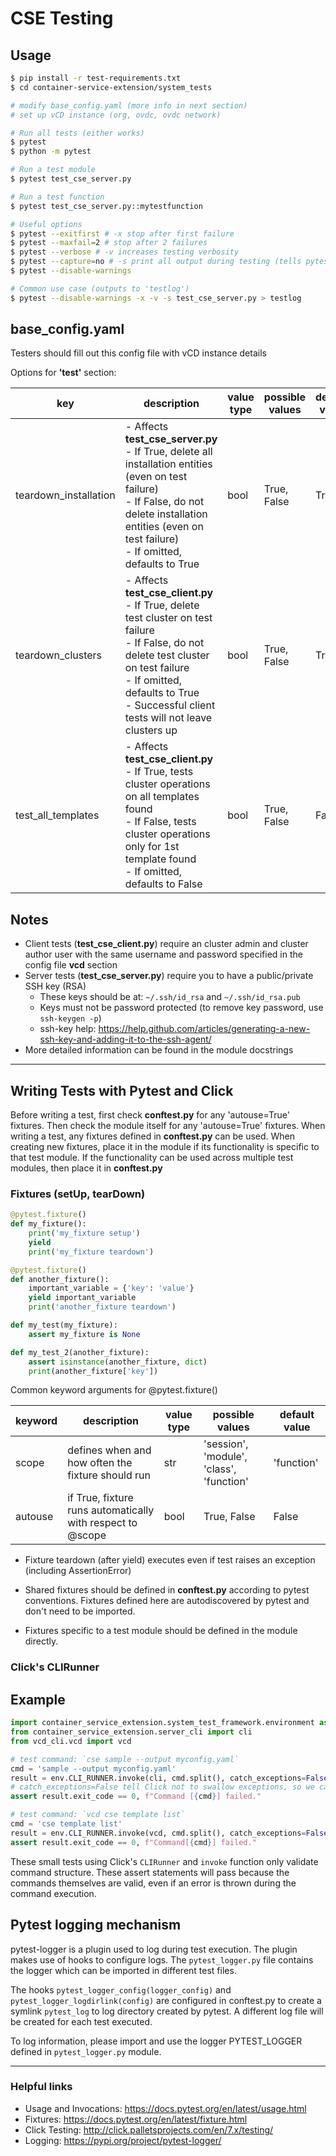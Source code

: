 # CSE Testing

## Usage

```bash
$ pip install -r test-requirements.txt
$ cd container-service-extension/system_tests

# modify base_config.yaml (more info in next section)
# set up vCD instance (org, ovdc, ovdc network)

# Run all tests (either works)
$ pytest
$ python -m pytest

# Run a test module
$ pytest test_cse_server.py

# Run a test function
$ pytest test_cse_server.py::mytestfunction

# Useful options
$ pytest --exitfirst # -x stop after first failure
$ pytest --maxfail=2 # stop after 2 failures
$ pytest --verbose # -v increases testing verbosity
$ pytest --capture=no # -s print all output during testing (tells pytest not to capture output)
$ pytest --disable-warnings

# Common use case (outputs to 'testlog')
$ pytest --disable-warnings -x -v -s test_cse_server.py > testlog
```

## base_config.yaml

Testers should fill out this config file with vCD instance details

Options for **'test'** section:

| key                  | description                                                                                                                                                                                                                                         | value type | possible values | default value |
|-----------------------|-----------------------------------------------------------------------------------------------------------------------------------------------------------------------------------------------------------------------------------------------------|------------|-----------------|---------------|
| teardown_installation | - Affects **test_cse_server.py** <br> - If True, delete all installation entities (even on test failure) <br> - If False, do not delete installation entities (even on test failure) <br> - If omitted, defaults to True                            | bool       | True, False     | True          |
| teardown_clusters     | - Affects **test_cse_client.py** <br> - If True, delete test cluster on test failure <br> - If False, do not delete test cluster on test failure <br> - If omitted, defaults to True <br> - Successful client tests will not leave clusters up <br> | bool       | True, False     | True          |
| test_all_templates    | - Affects **test_cse_client.py** <br> - If True, tests cluster operations on all templates found <br> - If False, tests cluster operations only for 1st template found <br> - If omitted, defaults to False                                         | bool       | True, False     | False         |

## Notes

- Client tests (**test_cse_client.py**) require an cluster admin and cluster author user with the same username and password specified in the config file **vcd** section
- Server tests (**test_cse_server.py**) require you to have a public/private SSH key (RSA)
  - These keys should be at: `~/.ssh/id_rsa` and `~/.ssh/id_rsa.pub`
  - Keys must not be password protected (to remove key password, use `ssh-keygen -p`)
  - ssh-key help: <https://help.github.com/articles/generating-a-new-ssh-key-and-adding-it-to-the-ssh-agent/>
- More detailed information can be found in the module docstrings

---

## Writing Tests with Pytest and Click

Before writing a test, first check **conftest.py** for any 'autouse=True' fixtures. Then check
the module itself for any 'autouse=True' fixtures. When writing a test, any fixtures
defined in **conftest.py** can be used. When creating new fixtures, place it in the module
if its functionality is specific to that test module. If the functionality can be used
across multiple test modules, then place it in **conftest.py**

### Fixtures (setUp, tearDown)

```python
@pytest.fixture()
def my_fixture():
    print('my_fixture setup')
    yield
    print('my_fixture teardown')

@pytest.fixture()
def another_fixture():
    important_variable = {'key': 'value'}
    yield important_variable
    print('another_fixture teardown')

def my_test(my_fixture):
    assert my_fixture is None

def my_test_2(another_fixture):
    assert isinstance(another_fixture, dict)
    print(another_fixture['key'])
```

Common keyword arguments for @pytest.fixture()

| keyword | description                                                | value type | possible values                          | default value |
|---------|------------------------------------------------------------|------------|------------------------------------------|---------------|
| scope   | defines when and how often the fixture should run          | str        | 'session', 'module', 'class', 'function' | 'function'    |
| autouse | if True, fixture runs automatically with respect to @scope | bool       | True, False                              | False         |

- Fixture teardown (after yield) executes even if test raises an exception (including AssertionError)

- Shared fixtures should be defined in **conftest.py** according to pytest conventions. Fixtures defined here are autodiscovered by pytest and don't need to be imported.

- Fixtures specific to a test module should be defined in the module directly.

### Click's CLIRunner

## Example

```python
import container_service_extension.system_test_framework.environment as env
from container_service_extension.server_cli import cli
from vcd_cli.vcd import vcd

# test command: `cse sample --output myconfig.yaml`
cmd = 'sample --output myconfig.yaml'
result = env.CLI_RUNNER.invoke(cli, cmd.split(), catch_exceptions=False)
# catch_exceptions=False tell Click not to swallow exceptions, so we can inspect if something went wrong
assert result.exit_code == 0, f"Command [{cmd}] failed."

# test command: `vcd cse template list`
cmd = 'cse template list'
result = env.CLI_RUNNER.invoke(vcd, cmd.split(), catch_exceptions=False)
assert result.exit_code == 0, f"Command[{cmd}] failed."
```

These small tests using Click's `CLIRunner` and `invoke` function only validate command structure.
These assert statements will pass because the commands themselves are valid, even if an error is thrown during the command execution.

## Pytest logging mechanism

pytest-logger is a plugin used to log during test execution. The plugin makes use of hooks to configure logs.
The `pytest_logger.py` file contains the logger which can be imported in different test files.

The hooks `pytest_logger_config(logger_config)` and `pytest_logger_logdirlink(config)` are configured in conftest.py to create
a symlink `pytest_log` to log directory created by pytest. A different log file will be created for each test executed.

To log information, please import and use the logger PYTEST_LOGGER defined in `pytest_logger.py` module.

---

### Helpful links

- Usage and Invocations: <https://docs.pytest.org/en/latest/usage.html>
- Fixtures: <https://docs.pytest.org/en/latest/fixture.html>
- Click Testing: <http://click.palletsprojects.com/en/7.x/testing/>
- Logging: <https://pypi.org/project/pytest-logger/>
